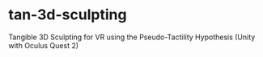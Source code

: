 # tan-3d-sculpting
Tangible 3D Sculpting for VR using the Pseudo-Tactility Hypothesis (Unity with Oculus Quest 2)
